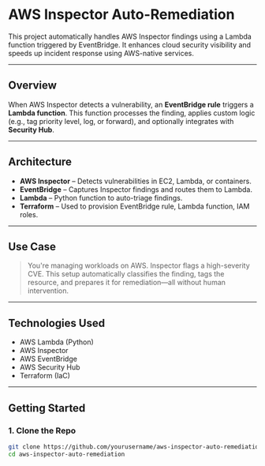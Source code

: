 # AWS Inspector Auto-Remediation

This project automatically handles AWS Inspector findings using a Lambda function triggered by EventBridge. It enhances cloud security visibility and speeds up incident response using AWS-native services.

---

## **Overview**

When AWS Inspector detects a vulnerability, an **EventBridge rule** triggers a **Lambda function**. This function processes the finding, applies custom logic (e.g., tag priority level, log, or forward), and optionally integrates with **Security Hub**.

---

## **Architecture**

- **AWS Inspector** – Detects vulnerabilities in EC2, Lambda, or containers.
- **EventBridge** – Captures Inspector findings and routes them to Lambda.
- **Lambda** – Python function to auto-triage findings.
- **Terraform** – Used to provision EventBridge rule, Lambda function, IAM roles.

---

## **Use Case**

> You're managing workloads on AWS. Inspector flags a high-severity CVE. This setup automatically classifies the finding, tags the resource, and prepares it for remediation—all without human intervention.

---

## **Technologies Used**

- AWS Lambda (Python)
- AWS Inspector
- AWS EventBridge
- AWS Security Hub
- Terraform (IaC)

---

## **Getting Started**

### **1. Clone the Repo**
```bash
git clone https://github.com/yourusername/aws-inspector-auto-remediation.git
cd aws-inspector-auto-remediation
